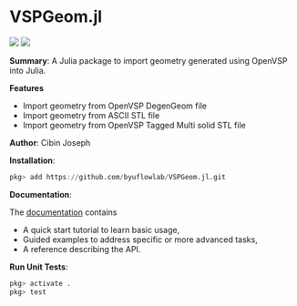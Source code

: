 # VSPGeom.jl

[![](https://img.shields.io/badge/docs-dev-blue.svg)](https://flow.byu.edu/VSPGeom.jl/dev)
![](https://github.com/byuflowlab/VSPGeom.jl/actions/workflows/test.yaml/badge.svg)

**Summary**: A Julia package to import geometry generated using OpenVSP into Julia.

**Features**

- Import geometry from OpenVSP DegenGeom file
- Import geometry from ASCII STL file
- Import geometry from OpenVSP Tagged Multi solid STL file

**Author**: Cibin Joseph

**Installation**:

```julia
pkg> add https://github.com/byuflowlab/VSPGeom.jl.git
```

**Documentation**:

The [documentation](https://flow.byu.edu/VSPGeom.jl/dev) contains
- A quick start tutorial to learn basic usage,
- Guided examples to address specific or more advanced tasks,
- A reference describing the API.

**Run Unit Tests**:

```julia
pkg> activate .
pkg> test
```
